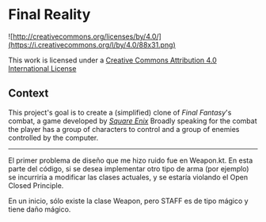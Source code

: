 Final Reality
=============

![http://creativecommons.org/licenses/by/4.0/](https://i.creativecommons.org/l/by/4.0/88x31.png)

This work is licensed under a
[Creative Commons Attribution 4.0 International License](http://creativecommons.org/licenses/by/4.0/)

Context
-------

This project's goal is to create a (simplified) clone of _Final Fantasy_'s combat, a game developed
by [_Square Enix_](https://www.square-enix.com)
Broadly speaking for the combat the player has a group of characters to control and a group of
enemies controlled by the computer.

---

El primer problema de diseño que me hizo ruido fue en Weapon.kt. En esta parte del código, si 
se desea implementar otro tipo de arma (por ejemplo) se incurriría a modificar las clases actuales, 
y se estaría violando el Open Closed Principle.

En un inicio, sólo existe la clase Weapon, pero STAFF es de tipo mágico y tiene daño mágico.